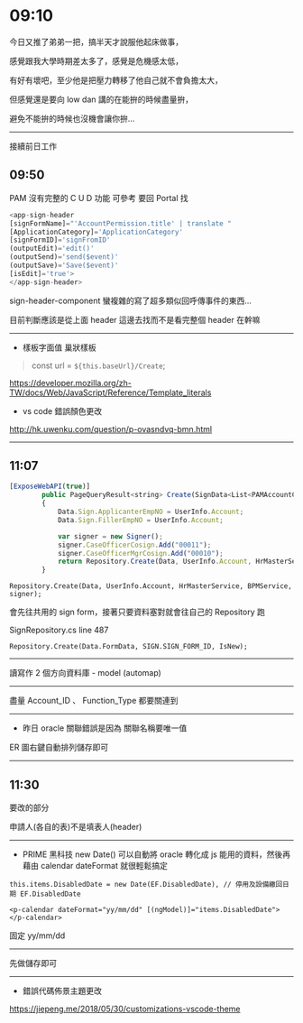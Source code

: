 # 09:10

今日又推了弟弟一把，搞半天才說服他起床做事，

感覺跟我大學時期差太多了，感覺是危機感太低，

有好有壞吧，至少他是把壓力轉移了他自己就不會負擔太大，

但感覺還是要向 low dan 講的在能拚的時候盡量拚，

避免不能拚的時候也沒機會讓你拚...

---

接續前日工作

## 09:50

PAM 沒有完整的 C U D 功能 可參考 要回 Portal 找

```javascript
<app-sign-header
[signFormName]="'AccountPermission.title' | translate "
[ApplicationCategory]='ApplicationCategory'
[signFormID]='signFromID'
(outputEdit)='edit()'
(outputSend)='send($event)'
(outputSave)='Save($event)'
[isEdit]='true'>
</app-sign-header>
```

sign-header-component 蠻複雜的寫了超多類似回呼傳事件的東西...

目前判斷應該是從上面 header 這邊去找而不是看完整個 header 在幹嘛

---

* 樣板字面值 巢狀樣板

> const url = `${this.baseUrl}/Create`;

<https://developer.mozilla.org/zh-TW/docs/Web/JavaScript/Reference/Template_literals>

* vs code 錯誤顏色更改

<http://hk.uwenku.com/question/p-ovasndvq-bmn.html>

---

## 11:07

```javascript
[ExposeWebAPI(true)]
        public PageQueryResult<string> Create(SignData<List<PAMAccountChange>> Data)
        {
            Data.Sign.ApplicanterEmpNO = UserInfo.Account;
            Data.Sign.FillerEmpNO = UserInfo.Account;

            var signer = new Signer();
            signer.CaseOfficerCosign.Add("00011");
            signer.CaseOfficerMgrCosign.Add("00010");
            return Repository.Create(Data, UserInfo.Account, HrMasterService, BPMService, signer);
        }
```

`Repository.Create(Data, UserInfo.Account, HrMasterService, BPMService, signer);`

會先往共用的 sign form，接著只要資料塞對就會往自己的 Repository 跑

SignRepository.cs line 487

`Repository.Create(Data.FormData, SIGN.SIGN_FORM_ID, IsNew);`

---

讀寫作 2 個方向資料庫 - model (automap)

---

盡量 Account_ID 、 Function_Type 都要關連到

---

* 昨日 oracle 關聯錯誤是因為 關聯名稱要唯一值

ER 圖右鍵自動排列儲存即可

---

## 11:30

要改的部分

申請人(各自的表)不是填表人(header)

---

* PRIME 黑科技 new Date() 可以自動將 oracle 轉化成 js 能用的資料，然後再藉由 calendar dateFormat 就很輕鬆搞定

`this.items.DisabledDate = new Date(EF.DisabledDate), // 停用及設備繳回日期 EF.DisabledDate`

`<p-calendar dateFormat="yy/mm/dd" [(ngModel)]="items.DisabledDate"></p-calendar>`

固定 yy/mm/dd

---

先做儲存即可

---

* 錯誤代碼佈景主題更改

<https://jiepeng.me/2018/05/30/customizations-vscode-theme>